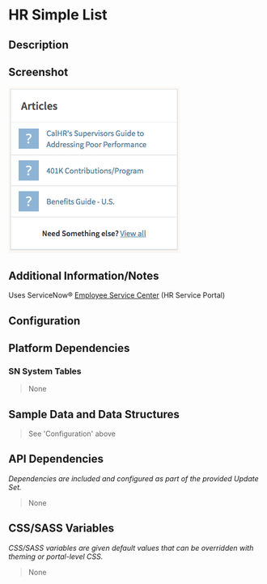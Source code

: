 # HR Simple List

## Description



## Screenshot

![HR Simple List](../../images/hr-simple-list.png)

## Additional Information/Notes

Uses ServiceNow® [Employee Service Center](https://docs.servicenow.com/bundle/kingston-hr-service-delivery/page/product/human-resources/concept/c_UseTheHRSMPortal.html) (HR Service Portal)

## Configuration

## Platform Dependencies

### SN System Tables

> None

## Sample Data and Data Structures

> See 'Configuration' above

## API Dependencies

*Dependencies are included and configured as part of the provided Update Set.*

> None

## CSS/SASS Variables

_CSS/SASS variables are given default values that can be overridden with theming or portal-level CSS._

> None